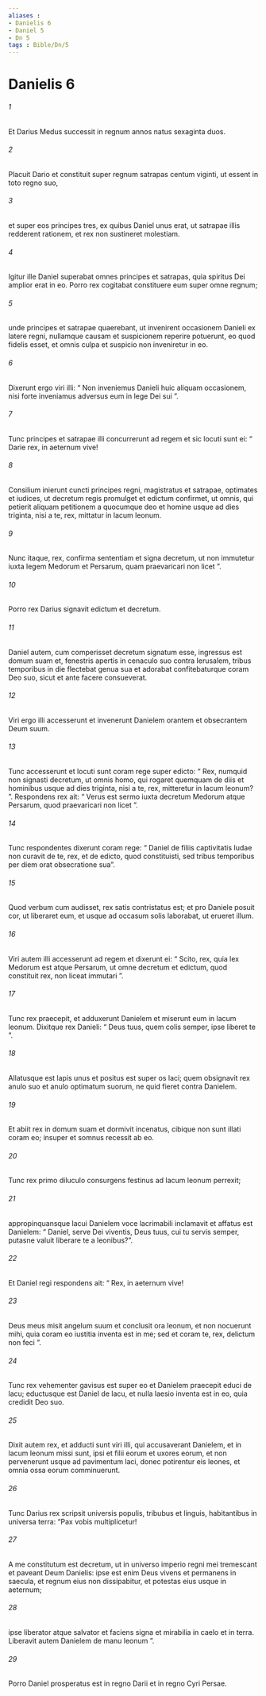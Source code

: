 ```yaml
---
aliases : 
- Danielis 6
- Daniel 5
- Dn 5
tags : Bible/Dn/5
---
```


# Danielis 6

###### 1
Et Darius Medus successit in regnum annos natus sexaginta duos. 
###### 2
Placuit Dario et constituit super regnum satrapas centum viginti, ut essent in toto regno suo, 
###### 3
et super eos principes tres, ex quibus Daniel unus erat, ut satrapae illis redderent rationem, et rex non sustineret molestiam. 
###### 4
Igitur ille Daniel superabat omnes principes et satrapas, quia spiritus Dei amplior erat in eo. Porro rex cogitabat constituere eum super omne regnum; 
###### 5
unde principes et satrapae quaerebant, ut invenirent occasionem Danieli ex latere regni, nullamque causam et suspicionem reperire potuerunt, eo quod fidelis esset, et omnis culpa et suspicio non inveniretur in eo. 
###### 6
Dixerunt ergo viri illi: “ Non inveniemus Danieli huic aliquam occasionem, nisi forte inveniamus adversus eum in lege Dei sui ”. 
###### 7
Tunc principes et satrapae illi concurrerunt ad regem et sic locuti sunt ei: “ Darie rex, in aeternum vive! 
###### 8
Consilium inierunt cuncti principes regni, magistratus et satrapae, optimates et iudices, ut decretum regis promulget et edictum confirmet, ut omnis, qui petierit aliquam petitionem a quocumque deo et homine usque ad dies triginta, nisi a te, rex, mittatur in lacum leonum. 
###### 9
Nunc itaque, rex, confirma sententiam et signa decretum, ut non immutetur iuxta legem Medorum et Persarum, quam praevaricari non licet ”. 
###### 10
Porro rex Darius signavit edictum et decretum.
###### 11
Daniel autem, cum comperisset decretum signatum esse, ingressus est domum suam et, fenestris apertis in cenaculo suo contra Ierusalem, tribus temporibus in die flectebat genua sua et adorabat confitebaturque coram Deo suo, sicut et ante facere consueverat. 
###### 12
Viri ergo illi accesserunt et invenerunt Danielem orantem et obsecrantem Deum suum. 
###### 13
Tunc accesserunt et locuti sunt coram rege super edicto: “ Rex, numquid non signasti decretum, ut omnis homo, qui rogaret quemquam de diis et hominibus usque ad dies triginta, nisi a te, rex, mitteretur in lacum leonum? ”. Respondens rex ait: “ Verus est sermo iuxta decretum Medorum atque Persarum, quod praevaricari non licet ”. 
###### 14
Tunc respondentes dixerunt coram rege: “ Daniel de filiis captivitatis Iudae non curavit de te, rex, et de edicto, quod constituisti, sed tribus temporibus per diem orat obsecratione sua”. 
###### 15
Quod verbum cum audisset, rex satis contristatus est; et pro Daniele posuit cor, ut liberaret eum, et usque ad occasum solis laborabat, ut erueret illum. 
###### 16
Viri autem illi accesserunt ad regem et dixerunt ei: “ Scito, rex, quia lex Medorum est atque Persarum, ut omne decretum et edictum, quod constituit rex, non liceat immutari ”.
###### 17
Tunc rex praecepit, et adduxerunt Danielem et miserunt eum in lacum leonum. Dixitque rex Danieli: “ Deus tuus, quem colis semper, ipse liberet te ”. 
###### 18
Allatusque est lapis unus et positus est super os laci; quem obsignavit rex anulo suo et anulo optimatum suorum, ne quid fieret contra Danielem.
###### 19
Et abiit rex in domum suam et dormivit incenatus, cibique non sunt illati coram eo; insuper et somnus recessit ab eo. 
###### 20
Tunc rex primo diluculo consurgens festinus ad lacum leonum perrexit; 
###### 21
appropinquansque lacui Danielem voce lacrimabili inclamavit et affatus est Danielem: “ Daniel, serve Dei viventis, Deus tuus, cui tu servis semper, putasne valuit liberare te a leonibus?”. 
###### 22
Et Daniel regi respondens ait: “ Rex, in aeternum vive! 
###### 23
Deus meus misit angelum suum et conclusit ora leonum, et non nocuerunt mihi, quia coram eo iustitia inventa est in me; sed et coram te, rex, delictum non feci ”. 
###### 24
Tunc rex vehementer gavisus est super eo et Danielem praecepit educi de lacu; eductusque est Daniel de lacu, et nulla laesio inventa est in eo, quia credidit Deo suo. 
###### 25
Dixit autem rex, et adducti sunt viri illi, qui accusaverant Danielem, et in lacum leonum missi sunt, ipsi et filii eorum et uxores eorum, et non pervenerunt usque ad pavimentum laci, donec potirentur eis leones, et omnia ossa eorum comminuerunt.
###### 26
Tunc Darius rex scripsit universis populis, tribubus et linguis, habitantibus in universa terra: “Pax vobis multiplicetur! 
###### 27
A me constitutum est decretum, ut in universo imperio regni mei tremescant et paveant Deum Danielis: ipse est enim Deus vivens et permanens in saecula, et regnum eius non dissipabitur, et potestas eius usque in aeternum;
###### 28
ipse liberator atque salvator et faciens signa et mirabilia in caelo et in terra. Liberavit autem Danielem de manu leonum ”.
###### 29
Porro Daniel prosperatus est in regno Darii et in regno Cyri Persae.
